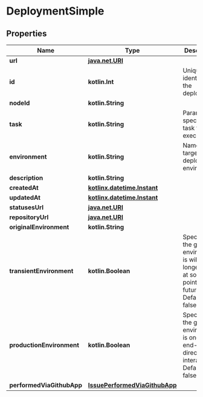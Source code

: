 
# DeploymentSimple

## Properties
Name | Type | Description | Notes
------------ | ------------- | ------------- | -------------
**url** | [**java.net.URI**](java.net.URI.md) |  | 
**id** | **kotlin.Int** | Unique identifier of the deployment | 
**nodeId** | **kotlin.String** |  | 
**task** | **kotlin.String** | Parameter to specify a task to execute | 
**environment** | **kotlin.String** | Name for the target deployment environment. | 
**description** | **kotlin.String** |  | 
**createdAt** | [**kotlinx.datetime.Instant**](kotlinx.datetime.Instant.md) |  | 
**updatedAt** | [**kotlinx.datetime.Instant**](kotlinx.datetime.Instant.md) |  | 
**statusesUrl** | [**java.net.URI**](java.net.URI.md) |  | 
**repositoryUrl** | [**java.net.URI**](java.net.URI.md) |  | 
**originalEnvironment** | **kotlin.String** |  |  [optional]
**transientEnvironment** | **kotlin.Boolean** | Specifies if the given environment is will no longer exist at some point in the future. Default: false. |  [optional]
**productionEnvironment** | **kotlin.Boolean** | Specifies if the given environment is one that end-users directly interact with. Default: false. |  [optional]
**performedViaGithubApp** | [**IssuePerformedViaGithubApp**](IssuePerformedViaGithubApp.md) |  |  [optional]



